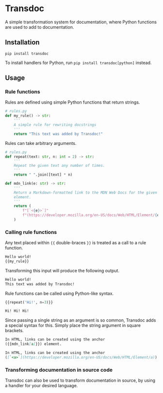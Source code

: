 # Transdoc

A simple transformation system for documentation, where Python functions are
used to add to documentation.

## Installation

`pip install transdoc`

To install handlers for Python, run `pip install transdoc[python]` instead.

## Usage

### Rule functions

Rules are defined using simple Python functions that return strings.

```py
# rules.py
def my_rule() -> str:
    '''
    A simple rule for rewriting docstrings
    '''
    return "This text was added by Transdoc!"
```

Rules can take arbitrary arguments.

```py
# rules.py
def repeat(text: str, n: int = 2) -> str:
    '''
    Repeat the given text any number of times.
    '''
    return " ".join([text] * n)
```

```py
def mdn_link(e: str) -> str:
    '''
    Return a Markdown-formatted link to the MDN Web Docs for the given HTML
    element.
    '''
    return (
        f"[`<{e}>`]"
        f"(https://developer.mozilla.org/en-US/docs/Web/HTML/Element/{e})"
    )
```

### Calling rule functions

Any text placed within `{{` double-braces `}}` is treated as a call to a rule
function.

```txt
Hello world!
{{my_rule}}
```

Transforming this input will produce the following output.

```txt
Hello world!
This text was added by Transdoc!
```

Rule functions can be called using Python-like syntax.

```py
{{repeat('Hi!', n=3)}}
```

```txt
Hi! Hi! Hi!
```

Since passing a single string as an argument is so common, Transdoc adds a
special syntax for this. Simply place the string argument in square brackets.

```md
In HTML, links can be created using the anchor
({{mdn_link[a]}}) element.
```

```md
In HTML, links can be created using the anchor
([`<a>`](https://developer.mozilla.org/en-US/docs/Web/HTML/Element/a)) element.
```

### Transforming documentation in source code

Transdoc can also be used to transform documentation in source, by using a
handler for your desired language.
